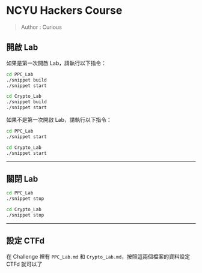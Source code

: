 # NCYU Hackers Course
> Author : Curious

## 開啟 Lab
如果是第一次開啟 Lab，請執行以下指令：
```bash
cd PPC_Lab
./snippet build
./snippet start
```

```bash
cd Crypto_Lab
./snippet build
./snippet start
```

如果不是第一次開啟 Lab，請執行以下指令：
```bash
cd PPC_Lab
./snippet start
```

```bash
cd Crypto_Lab
./snippet start
```

---
## 關閉 Lab
```bash
cd PPC_Lab
./snippet stop
```

```bash
cd Crypto_Lab
./snippet stop
```

---
## 設定 CTFd
在 Challenge 裡有 `PPC_Lab.md` 和 `Crypto_Lab.md`，按照這兩個檔案的資料設定 CTFd 就可以了
